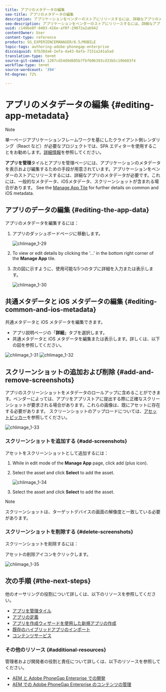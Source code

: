 ```yaml
---
title: アプリのメタデータの編集
seo-title: アプリのメタデータの編集
description: アプリケーションをベンダーのストアにリリースするには、詳細なアプリのメタデータが必要です。このページでは、アプリのデータの編集について説明します。
seo-description: アプリケーションをベンダーのストアにリリースするには、詳細なアプリのメタデータが必要です。このページでは、アプリのデータの編集について説明します。
uuid: c140be0f-8403-416e-af0f-29072a2ab942
contentOwner: User
content-type: reference
products: SG_EXPERIENCEMANAGER/6.5/MOBILE
topic-tags: authoring-adobe-phonegap-enterprise
discoiquuid: 07b38da6-2efa-4a43-9afa-7151a241a5ad
translation-type: tm+mt
source-git-commit: 1207cd54d9d605b7fbf606393cd33b5c19b603f4
workflow-type: tm+mt
source-wordcount: '394'
ht-degree: 72%

---
```



# アプリのメタデータの編集 {#editing-app-metadata}

>[!NOTE]
>
>単一ページアプリケーションフレームワークを基にしたクライアント側レンダリング（React など）が必要なプロジェクトでは、SPA エディターを使用することをお勧めします。[詳細情報](/help/sites-developing/spa-overview.md)を参照してください。

**アプリを管理**&#x200B;タイルとアプリを管理ページには、アプリケーションのメタデータを表示および編集するための手段が用意されています。アプリケーションをベンダーのストアにリリースするには、詳細なアプリのメタデータが必要です。これには、一般的なメタデータ、iOSメタデータ、スクリーンショットが含まれる場合があります。 See the [Manage App Tile](/help/mobile/phonegap-app-details-tile.md) for further details on common and iOS metadata.

## アプリのデータの編集 {#editing-the-app-data}

アプリのメタデータを編集するには：

1. アプリのダッシュボードページに移動します。

   ![chlimage_1-29](assets/chlimage_1-29.png)

1. To view or edit details by clicking the &#39;...&#39; in the bottom right corner of the **Manage App** tile.

1. 次の図に示すように、使用可能な5つのタブに詳細を入力または表示します。

   ![chlimage_1-30](assets/chlimage_1-30.png)

## 共通メタデータと iOS メタデータの編集 {#editing-common-and-ios-metadata}

共通メタデータと iOS メタデータを編集できます。

* アプリ説明ページの「**詳細**」タブを選択します。
* 共通メタデータと iOS メタデータを編集または表示します。詳しくは、以下の図を参照してください。

![chlimage_1-31](assets/chlimage_1-31.png) ![chlimage_1-32](assets/chlimage_1-32.png)

## スクリーンショットの追加および削除 {#add-and-remove-screenshots}

アプリのスクリーンショットをメタデータのロールアップに含めることができます。ベンダーによっては、アプリをアプリストアに提出する際に正確なスクリーンショットが要求される場合があります。これらの画像は、既にアセットに存在する必要があります。 スクリーンショットのアップロードについては、[アセットピッカー](../assets/search-assets.md#assetpicker)を参照してください。

![chlimage_1-33](assets/chlimage_1-33.png)

### スクリーンショットを追加する {#add-screenshots}

アセットをスクリーンショットとして追加するには：

1. While in edit mode of the **Manage App** page, click add (plus icon).
1. Select the asset and click **Select** to add the asset.

   ![chlimage_1-34](assets/chlimage_1-34.png)

1. Select the asset and click **Select** to add the asset.

>[!NOTE]
>
>スクリーンショットは、ターゲットデバイスの画面の解像度と一致している必要があります。

### スクリーンショットを削除する {#delete-screenshots}

スクリーンショットを削除するには：

アセットの削除アイコンをクリックします。

![chlimage_1-35](assets/chlimage_1-35.png)

## 次の手順 {#the-next-steps}

他のオーサリングの役割について詳しくは、以下のリソースを参照してください。

* [アプリを管理タイル](/help/mobile/phonegap-app-details-tile.md)
* [アプリの定義](/help/mobile/phonegap-app-definitions.md)
* [アプリを作成ウィザードを使用した新規アプリの作成](/help/mobile/phonegap-create-new-app.md)
* [既存のハイブリッドアプリのインポート](/help/mobile/phonegap-adding-content-to-imported-app.md)
* [コンテンツサービス](/help/mobile/develop-content-as-a-service.md)

### その他のリソース {#additional-resources}

管理者および開発者の役割と責任について詳しくは、以下のリソースを参照してください。

* [AEM と Adobe PhoneGap Enterprise での開発](/help/mobile/developing-in-phonegap.md)
* [AEM での Adobe PhoneGap Enterprise のコンテンツの管理](/help/mobile/administer-phonegap.md)
